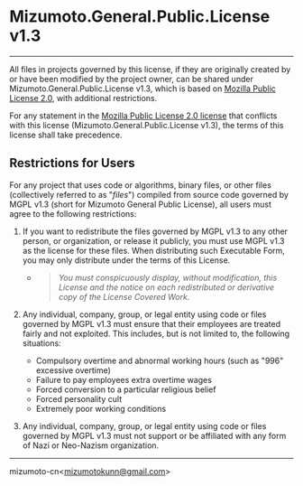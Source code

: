# Mizumoto.General.Public.License v1.3

---

All files in projects governed by this license, if they are originally created by or have been modified by the project owner, can be shared under Mizumoto.General.Public.License v1.3, which is based on [Mozilla Public License 2.0](mpl-v2.0.md), with additional restrictions.

For any statement in the [Mozilla Public License 2.0 license](mpl-v2.0.md) that conflicts with this license (Mizumoto.General.Public.License v1.3), the terms of this license shall take precedence.

## Restrictions for Users

For any project that uses code or algorithms, binary files, or other files (collectively referred to as "*files*") compiled from source code governed by MGPL v1.3 (short for Mizumoto General Public License), all users must agree to the following restrictions:

1. If you want to redistribute the files governed by MGPL v1.3 to any other person, or organization, or release it publicly, you must use MGPL v1.3 as the license for these files. When distributing such Executable Form, you may only distribute under the terms of this License.

    - > *You must conspicuously display, without modification, this License and the notice on each redistributed or derivative copy of the License Covered Work.*

2. Any individual, company, group, or legal entity using code or files governed by MGPL v1.3 must ensure that their employees are treated fairly and not exploited. This includes, but is not limited to, the following situations:
    - Compulsory overtime and abnormal working hours (such as "996" excessive overtime)
    - Failure to pay employees extra overtime wages
    - Forced conversion to a particular religious belief
    - Forced personality cult
    - Extremely poor working conditions

3. Any individual, company, group, or legal entity using code or files governed by MGPL v1.3 must not support or be affiliated with any form of Nazi or Neo-Nazism organization.

---

 mizumoto-cn\<mizumotokunn@gmail.com\>